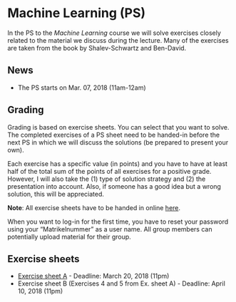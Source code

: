 # Machine Learning (PS)

In the PS to the *Machine Learning* course we will solve exercises closely
related to the material we discuss during the lecture. Many of the exercises
are taken from the book by Shalev-Schwartz and Ben-David.

## News

- The PS starts on Mar. 07, 2018 (11am-12am)

## Grading

Grading is based on exercise sheets. You can select that you want to solve. The completed exercises of a PS sheet need to be handed-in before the next PS in which we will discuss the solutions (be prepared to present your own).

Each exercise has a specific value (in points) and you have to have at least half of the total sum of the points of all exercises for a positive grade. However, I will also take the (1) type of solution strategy and (2) the presentation into account. Also, if someone has a good idea but a wrong solution, this will be appreciated.

**Note**: All exercise sheets have to be handed in online [here](https://abgaben.cosy.sbg.ac.at/).

When you want to log-in for the first time, you have to reset your password using your “Matrikelnummer” as a user name. All group members can potentially upload material for their group.

## Exercise sheets

- [Exercise sheet A](ex1.pdf) - Deadline: March 20, 2018 (11pm)
- Exercise sheet B (Exercises 4 and 5 from Ex. sheet A) - Deadline: April 10, 2018 (11pm)

